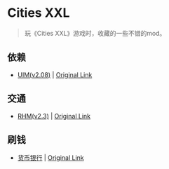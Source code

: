 # Cities XXL

> 玩《Cities XXL》游戏时，收藏的一些不错的mod。

## 依赖
- [UIM(v2.08)](https://github.com/thecxx/citiesxxl/raw/master/XXL_Altiris_CommunityMod_v2.08.patch) | [Original Link](http://xlnation.city/resources/cities-xxl-community-patch.1221/)

## 交通
- [RHM(v2.3)](https://github.com/thecxx/citiesxxl/raw/master/XXL_RHM2_pitty_xlnation_staff_v2.3.patch) | [Original Link](http://xlnation.city/resources/xxl-realistic-highway-mod.1247/)

## 刷钱
- [货币银行](https://github.com/thecxx/citiesxxl/raw/master/XXL_Money_bank_2013_by_joues.patch) | [Original Link](http://xlnation.city/resources/money-bank.1636/)
